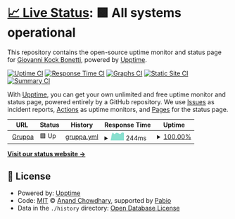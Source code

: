 # [📈 Live Status](https://status.gruppa.com.br): <!--live status--> **🟩 All systems operational**

This repository contains the open-source uptime monitor and status page for [Giovanni Kock Bonetti](https://www.linkedin.com/in/giovanni-k-bonetti-2809345/), powered by [Upptime](https://github.com/upptime/upptime).

[![Uptime CI](https://github.com/giovannibonetti/status-gruppa.com.br/workflows/Uptime%20CI/badge.svg)](https://github.com/giovannibonetti/status-gruppa.com.br/actions?query=workflow%3A%22Uptime+CI%22)
[![Response Time CI](https://github.com/giovannibonetti/status-gruppa.com.br/workflows/Response%20Time%20CI/badge.svg)](https://github.com/giovannibonetti/status-gruppa.com.br/actions?query=workflow%3A%22Response+Time+CI%22)
[![Graphs CI](https://github.com/giovannibonetti/status-gruppa.com.br/workflows/Graphs%20CI/badge.svg)](https://github.com/giovannibonetti/status-gruppa.com.br/actions?query=workflow%3A%22Graphs+CI%22)
[![Static Site CI](https://github.com/giovannibonetti/status-gruppa.com.br/workflows/Static%20Site%20CI/badge.svg)](https://github.com/giovannibonetti/status-gruppa.com.br/actions?query=workflow%3A%22Static+Site+CI%22)
[![Summary CI](https://github.com/giovannibonetti/status-gruppa.com.br/workflows/Summary%20CI/badge.svg)](https://github.com/giovannibonetti/status-gruppa.com.br/actions?query=workflow%3A%22Summary+CI%22)

With [Upptime](https://upptime.js.org), you can get your own unlimited and free uptime monitor and status page, powered entirely by a GitHub repository. We use [Issues](https://github.com/giovannibonetti/status-gruppa.com.br/issues) as incident reports, [Actions](https://github.com/giovannibonetti/status-gruppa.com.br/actions) as uptime monitors, and [Pages](https://status.gruppa.com.br) for the status page.

<!--start: status pages-->
<!-- This summary is generated by Upptime (https://github.com/upptime/upptime) -->
<!-- Do not edit this manually, your changes will be overwritten -->
<!-- prettier-ignore -->
| URL | Status | History | Response Time | Uptime |
| --- | ------ | ------- | ------------- | ------ |
| <img alt="" src="https://icons.duckduckgo.com/ip3/www.gruppa.com.br.ico" height="13"> [Gruppa](https://www.gruppa.com.br/) | 🟩 Up | [gruppa.yml](https://github.com/giovannibonetti/status-gruppa.com.br/commits/HEAD/history/gruppa.yml) | <details><summary><img alt="Response time graph" src="./graphs/gruppa/response-time-week.png" height="20"> 244ms</summary><br><a href="https://status.gruppa.com.br/history/gruppa"><img alt="Response time 441" src="https://img.shields.io/endpoint?url=https%3A%2F%2Fraw.githubusercontent.com%2Fgiovannibonetti%2Fstatus-gruppa.com.br%2FHEAD%2Fapi%2Fgruppa%2Fresponse-time.json"></a><br><a href="https://status.gruppa.com.br/history/gruppa"><img alt="24-hour response time 270" src="https://img.shields.io/endpoint?url=https%3A%2F%2Fraw.githubusercontent.com%2Fgiovannibonetti%2Fstatus-gruppa.com.br%2FHEAD%2Fapi%2Fgruppa%2Fresponse-time-day.json"></a><br><a href="https://status.gruppa.com.br/history/gruppa"><img alt="7-day response time 244" src="https://img.shields.io/endpoint?url=https%3A%2F%2Fraw.githubusercontent.com%2Fgiovannibonetti%2Fstatus-gruppa.com.br%2FHEAD%2Fapi%2Fgruppa%2Fresponse-time-week.json"></a><br><a href="https://status.gruppa.com.br/history/gruppa"><img alt="30-day response time 249" src="https://img.shields.io/endpoint?url=https%3A%2F%2Fraw.githubusercontent.com%2Fgiovannibonetti%2Fstatus-gruppa.com.br%2FHEAD%2Fapi%2Fgruppa%2Fresponse-time-month.json"></a><br><a href="https://status.gruppa.com.br/history/gruppa"><img alt="1-year response time 441" src="https://img.shields.io/endpoint?url=https%3A%2F%2Fraw.githubusercontent.com%2Fgiovannibonetti%2Fstatus-gruppa.com.br%2FHEAD%2Fapi%2Fgruppa%2Fresponse-time-year.json"></a></details> | <details><summary><a href="https://status.gruppa.com.br/history/gruppa">100.00%</a></summary><a href="https://status.gruppa.com.br/history/gruppa"><img alt="All-time uptime 100.00%" src="https://img.shields.io/endpoint?url=https%3A%2F%2Fraw.githubusercontent.com%2Fgiovannibonetti%2Fstatus-gruppa.com.br%2FHEAD%2Fapi%2Fgruppa%2Fuptime.json"></a><br><a href="https://status.gruppa.com.br/history/gruppa"><img alt="24-hour uptime 100.00%" src="https://img.shields.io/endpoint?url=https%3A%2F%2Fraw.githubusercontent.com%2Fgiovannibonetti%2Fstatus-gruppa.com.br%2FHEAD%2Fapi%2Fgruppa%2Fuptime-day.json"></a><br><a href="https://status.gruppa.com.br/history/gruppa"><img alt="7-day uptime 100.00%" src="https://img.shields.io/endpoint?url=https%3A%2F%2Fraw.githubusercontent.com%2Fgiovannibonetti%2Fstatus-gruppa.com.br%2FHEAD%2Fapi%2Fgruppa%2Fuptime-week.json"></a><br><a href="https://status.gruppa.com.br/history/gruppa"><img alt="30-day uptime 100.00%" src="https://img.shields.io/endpoint?url=https%3A%2F%2Fraw.githubusercontent.com%2Fgiovannibonetti%2Fstatus-gruppa.com.br%2FHEAD%2Fapi%2Fgruppa%2Fuptime-month.json"></a><br><a href="https://status.gruppa.com.br/history/gruppa"><img alt="1-year uptime 100.00%" src="https://img.shields.io/endpoint?url=https%3A%2F%2Fraw.githubusercontent.com%2Fgiovannibonetti%2Fstatus-gruppa.com.br%2FHEAD%2Fapi%2Fgruppa%2Fuptime-year.json"></a></details>

<!--end: status pages-->

[**Visit our status website →**](https://status.gruppa.com.br)

## 📄 License

- Powered by: [Upptime](https://github.com/upptime/upptime)
- Code: [MIT](./LICENSE) © [Anand Chowdhary](https://anandchowdhary.com), supported by [Pabio](https://pabio.com)
- Data in the `./history` directory: [Open Database License](https://opendatacommons.org/licenses/odbl/1-0/)
